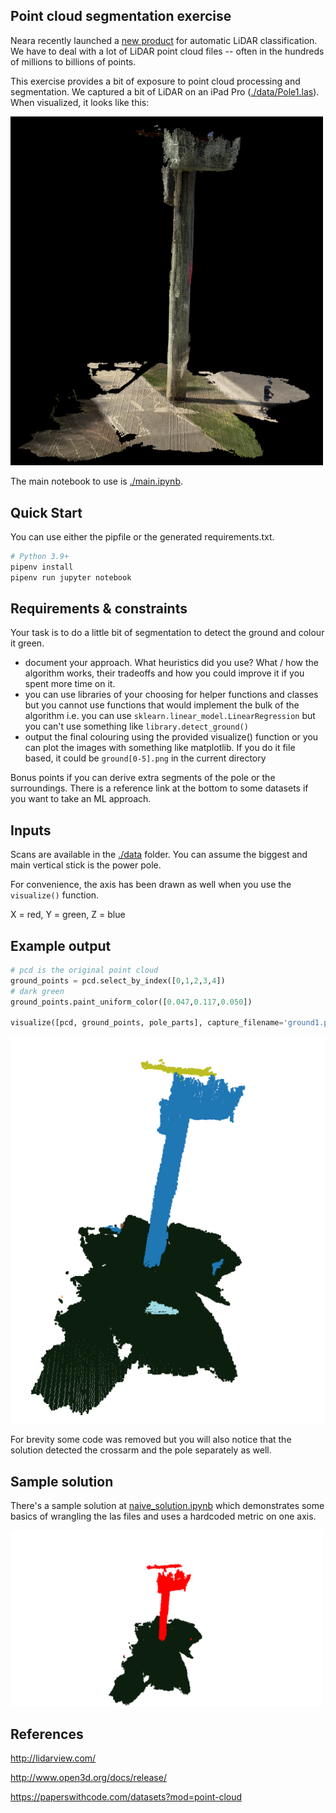 ## Point cloud segmentation exercise

Neara recently launched a [new product](https://www.neara.com/revolutionary-automated-lidar-classification/) for automatic LiDAR classification. We have to deal with a lot of LiDAR point cloud files -- often in the hundreds of millions to billions of points.

This exercise provides a bit of exposure to point cloud processing and segmentation. We captured a bit of LiDAR on an iPad Pro ([./data/Pole1.las](./Pole.las)). When visualized, it looks like this:


<img src="./data/Pole1.png" width="500"/>

The main notebook to use is [./main.ipynb](./main.ipynb).

## Quick Start
You can use either the pipfile or the generated requirements.txt.
```bash
# Python 3.9+
pipenv install
pipenv run jupyter notebook
```

## Requirements & constraints
Your task is to do a little bit of segmentation to detect the ground and colour it green.

- document your approach. What heuristics did you use? What / how the algorithm works, their tradeoffs and how you could improve it if you spent more time on it.
- you can use libraries of your choosing for helper functions and classes but you cannot use functions that would implement the bulk of the algorithm i.e. you can use `sklearn.linear_model.LinearRegression` but you can't use something like `library.detect_ground()`
- output the final colouring using the provided visualize() function or you can plot the images with something like matplotlib. If you do it file based, it could be `ground[0-5].png` in the current directory

Bonus points if you can derive extra segments of the pole or the surroundings. There is a reference link at the bottom to some datasets if you want to take an ML approach.

## Inputs
Scans are available in the [./data](./data/) folder. You can assume the biggest and main vertical stick is the power pole.

For convenience, the axis has been drawn as well when you use the `visualize()` function.

X = red, Y = green, Z = blue


## Example output
```python
# pcd is the original point cloud
ground_points = pcd.select_by_index([0,1,2,3,4])
# dark green
ground_points.paint_uniform_color([0.047,0.117,0.050])       

visualize([pcd, ground_points, pole_parts], capture_filename='ground1.png')
```

![ground pointcloud](./ground1.png)

For brevity some code was removed but you will also notice that the solution detected the crossarm and the pole separately as well.

## Sample solution
There's a sample solution at [naive_solution.ipynb](./naive_solution.ipynb) which demonstrates some basics of wrangling the las files and uses a hardcoded metric on one axis.

<img src="naive_solution.png" width="500"/>

## References

http://lidarview.com/

http://www.open3d.org/docs/release/

https://paperswithcode.com/datasets?mod=point-cloud
